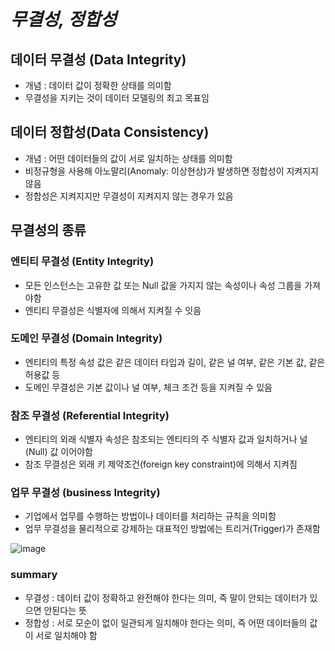 # _무결성, 정합성_

## 데이터 무결성 (Data Integrity)

- 개념 : 데이터 값이 정확한 상태를 의미함
- 무결성을 지키는 것이 데이터 모델링의 최고 목표임

## 데이터 정합성(Data Consistency)

- 개념 : 어떤 데이터들의 값이 서로 일치하는 상태를 의미함
- 비정규형을 사용해 아노말리(Anomaly: 이상현상)가 발생하면 정합성이 지켜지지 않음
- 정합성은 지켜지지만 무결성이 지켜지지 않는 경우가 있음

## 무결성의 종류

### 엔티티 무결성 (Entity Integrity)

- 모든 인스턴스는 고유한 값 또는 Null 값을 가지지 않는 속성이나 속성 그룹을 가져야함
- 엔티티 무결성은 식별자에 의해서 지켜질 수 잇음

### 도메인 무결성 (Domain Integrity)

- 엔티티의 특정 속성 값은 같은 데이터 타입과 길이, 같은 널 여부, 같은 기본 값, 같은 허용값 등
- 도메인 무결성은 기본 값이나 널 여부, 체크 조건 등을 지켜질 수 있음

### 참조 무결성 (Referential Integrity)

- 엔티티의 외래 식별자 속성은 참조되는 엔티티의 주 식별자 값과 일치하거나 널(Null) 값 이어야함
- 참조 무결성은 외래 키 제약조건(foreign key constraint)에 의해서 지켜짐

### 업무 무결성 (business Integrity)

- 기업에서 업무를 수행하는 방법이나 데이터를 처리하는 규칙을 의미함
- 업무 무결성을 물리적으로 강제하는 대표적인 방법에는 트리거(Trigger)가 존재함

![image](https://user-images.githubusercontent.com/49335804/224046823-92774d06-d03d-4324-ae75-9b9c137d0776.png)

### summary

- 무결성 : 데이터 값이 정확하고 완전해야 한다는 의미, 즉 말이 안되는 데이터가 있으면 안된다는 뜻
- 정합성 : 서로 모순이 없이 일관되게 일치해야 한다는 의미, 즉 어떤 데이터들의 값이 서로 일치해야 함
